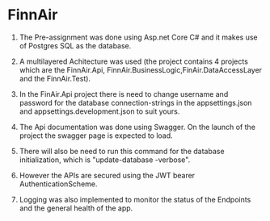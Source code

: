 # FinnAir

1. The Pre-assignment was done using Asp.net Core C# and it makes use of Postgres SQL as the database.

2. A multilayered Achitecture was used (the project contains 4 projects which are the FinnAir.Api, FinnAir.BusinessLogic,FinAir.DataAccessLayer and the FinnAir.Test).

3. In the FinAir.Api project  there is need to change username and password for the database connection-strings in the appsettings.json and appsettings.development.json to suit yours.

4. The Api documentation was done using Swagger. On the launch of the project the swagger page is expected to load.

5. There will also be need to run this command for the database initialization, which is "update-database -verbose".

6. However the APIs are secured using the JWT bearer AuthenticationScheme.

7. Logging was also implemented to monitor the status of the Endpoints and the general health of the app.
